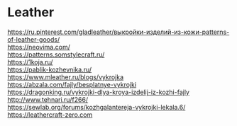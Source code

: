 # Leather

https://ru.pinterest.com/gladleather/выкройки-изделий-из-кожи-patterns-of-leather-goods/ <br>
https://neovima.com/ <br>
https://patterns.somstylecraft.ru/ <br>
https://1koja.ru/ <br>
https://pablik-kozhevnika.ru/ <br>
https://www.mleather.ru/blogs/vykrojka <br>
https://abzala.com/fajly/besplatnye-vykrojki <br>
https://dragonking.ru/vykrojki-dlya-kroya-izdelij-iz-kozhi-fajly <br>
http://www.tehnari.ru/f266/ <br>
https://sewlab.org/forums/kozhgalantereja-vykrojki-lekala.6/ <br>
https://leathercraft-zero.com

